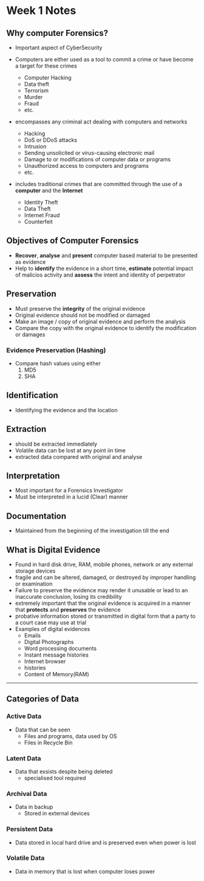 # Week 1 Notes

## Why computer Forensics?
- Important aspect of CyberSecurity
- Computers are either used as a tool to commit a crime or have become a target for these crimes

    - Computer Hacking 
    - Data theft
    - Terrorism
    - Murder
    - Fraud 
    - etc.

- encompasses any criminal act dealing with computers and networks

    - Hacking
    - DoS or DDoS attacks
    - Intrusion
    - Sending unsolicited or virus-causing electronic mail
    - Damage to or modifications of computer data or programs
    - Unauthorized access to computers and programs
    - etc.

- includes traditional crimes that are committed through the use of a **computer** and the **Internet**

    - Identity Theft
    - Data Theft
    - Internet Fraud
    - Counterfeit

## Objectives of Computer Forensics

- **Recover**, **analyse** and **present** computer based material to be presented as evidence
- Help to **identify** the evidence in a short time, **estimate** potential impact of malicios activity and **assess** the intent and identity of perpetrator



## Preservation

- Must preserve the **integrity** of the original evidence
- Original evidence should not be modified or damaged
- Make an image / copy of original evidence and perform the analysis
- Compare the copy with the original evidence to identify the modification or damages

### Evidence Preservation (Hashing)

- Compare hash values using either
    1. MD5
    2. SHA

## Identification

- Identifying the evidence and the location

## Extraction

- should be extracted immediately
- Volatile data can be lost at any point iin time
- extracted data compared with original and analyse

## Interpretation

- Most important for a Forensics Investigator
- Must be interpreted in a lucid (Clear) manner

## Documentation

- Maintained from the beginning of the investigation till the end

## What is Digital Evidence

- Found in hard disk drive, RAM, mobile phones, network or any external storage devices
- fragile and can be altered, damaged, or destroyed by improper handling or examination
- Failure to preserve the evidence may render it unusable or lead to an inaccurate conclusion, losing its credibility
- extremely important that the original evidence is acquired in a manner that **protects** and **preserves** the evidence
- probative information stored or transmitted in digital form that a party to a court case may use at trial
- Examples of digital evidences
    - Emails
    - Digital Photographs
    - Word processing documents
    - Instant message histories
    - Internet browser
    - histories
    - Content of Memory(RAM)

---

## Categories of Data

### Active Data
- Data that can be seen
    - Files and programs, data used by OS
    - Files in Recycle Bin

### Latent Data
- Data that exsists despite being deleted
    - specialised tool required

### Archival Data
- Data in backup
    - Stored in external devices

### Persistent Data
- Data stored in local hard drive and is preserved even when power is lost

### Volatile Data
- Data in memory that is lost when computer loses power

